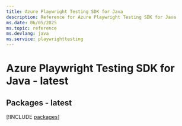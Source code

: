 ```yaml
---
title: Azure Playwright Testing SDK for Java
description: Reference for Azure Playwright Testing SDK for Java
ms.date: 06/05/2025
ms.topic: reference
ms.devlang: java
ms.service: playwrighttesting
---
```

# Azure Playwright Testing SDK for Java - latest
## Packages - latest
[!INCLUDE [packages](playwright-testing-index.md)]